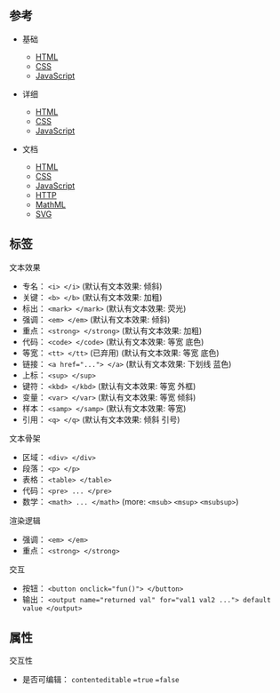 
## 参考

- 基础
  
  - [HTML](https://developer.mozilla.org//docs/Learn/Getting_started_with_the_web/HTML_basics)
  - [CSS](https://developer.mozilla.org//docs/Learn/Getting_started_with_the_web/CSS_basics)
  - [JavaScript](https://developer.mozilla.org//docs/Learn/Getting_started_with_the_web/JavaScript_basics)
  
- 详细
  
  - [HTML](https://developer.mozilla.org//docs/Learn/HTML)
  - [CSS](https://developer.mozilla.org//docs/Learn/CSS)
  - [JavaScript](https://developer.mozilla.org//docs/Learn/JavaScript)
  
- 文档
  
  - [HTML](https://developer.mozilla.org//docs/Web/HTML)
  - [CSS](https://developer.mozilla.org//docs/Web/CSS)
  - [JavaScript](https://developer.mozilla.org//docs/Web/JavaScript)
  - [HTTP](https://developer.mozilla.org//docs/Web/HTTP)
  - [MathML](https://developer.mozilla.org//docs/Web/MathML)
  - [SVG](https://developer.mozilla.org//docs/Web/SVG)
  

## 标签

文本效果

- 专名： `<i> </i>` (默认有文本效果: 倾斜)
- 关键： `<b> </b>` (默认有文本效果: 加粗)
- 标出： `<mark> </mark>` (默认有文本效果: 荧光)
- 强调： `<em> </em>` (默认有文本效果: 倾斜)
- 重点： `<strong> </strong>` (默认有文本效果: 加粗)
- 代码： `<code> </code>` (默认有文本效果: 等宽 底色)
- 等宽： `<tt> </tt>` (已弃用) (默认有文本效果: 等宽 底色)
- 链接： `<a href="..."> </a>` (默认有文本效果: 下划线 蓝色)
- 上标： `<sup> </sup>`
- 键符： `<kbd> </kbd>` (默认有文本效果: 等宽 外框)
- 变量： `<var> </var>` (默认有文本效果: 等宽 倾斜)
- 样本： `<samp> </samp>` (默认有文本效果: 等宽)
- 引用： `<q> </q>` (默认有文本效果: 倾斜 引号)


文本骨架

- 区域： `<div> </div>`
- 段落： `<p> </p>`
- 表格： `<table> </table>`
- 代码： `<pre> ... </pre>`
- 数学： `<math> ... </math>` (more: `<msub>` `<msup>` `<msubsup>`)

渲染逻辑

- 强调： `<em> </em>`
- 重点： `<strong> </strong>`

交互

- 按钮： `<button onclick="fun()"> </button>`
- 输出： `<output name="returned val" for="val1 val2 ..."> default value </output>`

## 属性

交互性

- 是否可编辑： `contenteditable` `=true` `=false`


